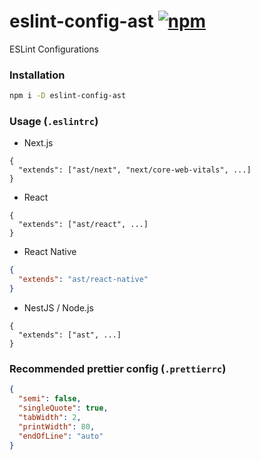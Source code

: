 # eslint-config-ast [![npm](https://img.shields.io/npm/v/eslint-config-ast.svg)](https://www.npmjs.com/package/eslint-config-ast)

ESLint Configurations

### Installation

```sh
npm i -D eslint-config-ast
```

### Usage (`.eslintrc`)

- Next.js

```jsonc
{
  "extends": ["ast/next", "next/core-web-vitals", ...]
}
```

- React

```jsonc
{
  "extends": ["ast/react", ...]
}
```

- React Native

```json
{
  "extends": "ast/react-native"
}
```

- NestJS / Node.js

```jsonc
{
  "extends": ["ast", ...]
}
```

### Recommended prettier config (`.prettierrc`)

```json
{
  "semi": false,
  "singleQuote": true,
  "tabWidth": 2,
  "printWidth": 80,
  "endOfLine": "auto"
}
```
